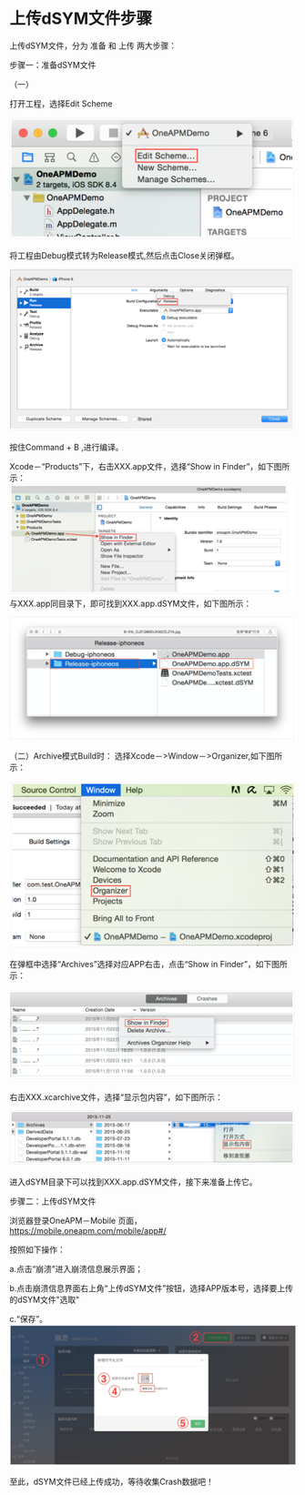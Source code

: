 # 上传dSYM文件步骤

上传dSYM文件，分为 准备 和 上传 两大步骤：

步骤一：准备dSYM文件

（一）

打开工程，选择Edit Scheme

![图1](image2015122521039.png)

将工程由Debug模式转为Release模式,然后点击Close关闭弹框。

![图2](image2015122521046.png)

按住Command + B ,进行编译。

Xcode－“Products”下，右击XXX.app文件，选择“Show in Finder”，如下图所示：
![图3](image4.png)
与XXX.app同目录下，即可找到XXX.app.dSYM文件，如下图所示：

![图4](image2015122521104.png)

（二）Archive模式Build时：
选择Xcode－>Window－>Organizer,如下图所示：

![图5](image2015122521113.png)

在弹框中选择“Archives”选择对应APP右击，点击“Show in Finder”，如下图所示：

![图6](image2015122521120.png)

右击XXX.xcarchive文件，选择“显示包内容”，如下图所示：

![图7](image2015122521127.png)

进入dSYM目录下可以找到XXX.app.dSYM文件，接下来准备上传它。

步骤二：上传dSYM文件

浏览器登录OneAPM－Mobile 页面，https://mobile.oneapm.com/mobile/app#/

按照如下操作：

a.点击“崩溃”进入崩溃信息展示界面；

b.点击崩溃信息界面右上角“上传dSYM文件”按钮，选择APP版本号，选择要上传的dSYM文件"选取"

c.“保存”。
![图8](image2015122521136.png)

至此，dSYM文件已经上传成功，等待收集Crash数据吧！
 